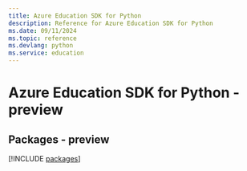 ```yaml
---
title: Azure Education SDK for Python
description: Reference for Azure Education SDK for Python
ms.date: 09/11/2024
ms.topic: reference
ms.devlang: python
ms.service: education
---
```

# Azure Education SDK for Python - preview
## Packages - preview
[!INCLUDE [packages](education-index.md)]